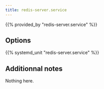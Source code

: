 ```yaml
---
title: redis-server.service
---
```


{{% provided_by "redis-server.service" %}}

## Options

{{% systemd_unit "redis-server.service" %}}

## Additionnal notes

Nothing here.